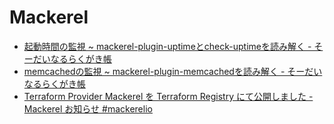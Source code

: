 # Mackerel

- [起動時間の監視 ~ mackerel-plugin-uptimeとcheck-uptimeを読み解く - そーだいなるらくがき帳](https://soudai.hatenablog.com/entry/uptime)
- [memcachedの監視 ~ mackerel-plugin-memcachedを読み解く - そーだいなるらくがき帳](https://soudai.hatenablog.com/entry/mackerel-plugin-memcached)
- [Terraform Provider Mackerel を Terraform Registry にて公開しました - Mackerel お知らせ #mackerelio](https://mackerel.io/ja/blog/entry/2021/08/03/170757)
